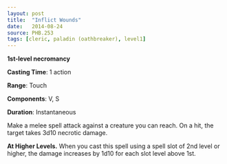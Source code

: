 ```yaml
---
layout: post
title:  "Inflict Wounds"
date:   2014-08-24
source: PHB.253
tags: [cleric, paladin (oathbreaker), level1]
---
```


**1st-level necromancy**

**Casting Time**: 1 action

**Range**: Touch

**Components**: V, S

**Duration**: Instantaneous

Make a melee spell attack against a creature you can
reach. On a hit, the target takes 3d10 necrotic damage.

**At Higher Levels.** When you cast this spell using a
spell slot of 2nd level or higher, the damage increases by
1d10 for each slot level above 1st.
